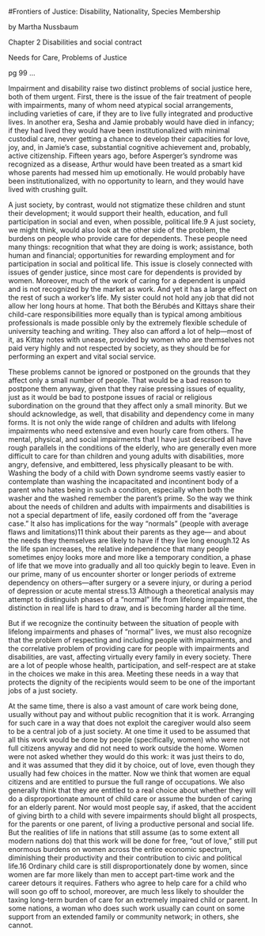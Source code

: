 

#Frontiers of Justice: Disability, Nationality, Species Membership

by Martha Nussbaum


Chapter 2 
Disabilities and social contract

Needs for Care, Problems of Justice


pg 99
...

Impairment and disability raise two distinct problems of social justice here, both of them urgent. First, there is the issue of the fair treatment of people with impairments, many of whom need atypical social arrangements, including varieties of care, if they are to live fully integrated and productive lives. In another era, Sesha and Jamie probably would have died in infancy; if they had lived they would have been institutionalized with minimal custodial care, never getting a chance to develop their capacities for love, joy, and, in Jamie’s case, substantial cognitive achievement and, probably, active citizenship. Fifteen years ago, before Asperger’s syndrome was recognized as a disease, Arthur would have been treated as a smart kid whose parents had messed him up emotionally. He would probably have been institutionalized, with no opportunity to learn, and they would have lived with crushing guilt. 

A just society, by contrast, would not stigmatize these children and stunt their development; it would support their health, education, and full participation in social and even, when possible, political life.9 A just society, we might think, would also look at the other side of the problem, the burdens on people who provide care for dependents. These people need many things: recognition that what they are doing is work; assistance, both human and financial; opportunities for rewarding employment and for participation in social and political life. This issue is closely connected with issues of gender justice, since most care for dependents is provided by women. Moreover, much of the work of caring for a dependent is unpaid and is not recognized by the market as work. And yet it has a large effect on the rest of such a worker’s life. My sister could not hold any job that did not allow her long hours at home. That both the Bérubés and Kittays share their child-care responsibilities more equally than is typical among ambitious professionals is made possible only by the extremely flexible schedule of university teaching and writing. They also can afford a lot of help—most of it, as Kittay notes with unease, provided by women who are themselves not paid very highly and not respected by society, as they should be for performing an expert and vital social service. 

These problems cannot be ignored or postponed on the grounds that they affect only a small number of people. That would be a bad reason to postpone them anyway, given that they raise pressing issues of equality, just as it would be bad to postpone issues of racial or religious subordination on the ground that they affect only a small minority. But we should acknowledge, as well, that disability and dependency come in many forms. It is not only the wide range of children and adults with lifelong impairments who need extensive and even hourly care from others. The mental, physical, and social impairments that I have just described all have rough parallels in the conditions of the elderly, who are generally even more difficult to care for than children and young adults with disabilities, more angry, defensive, and embittered, less physically pleasant to be with. Washing the body of a child with Down syndrome seems vastly easier to contemplate than washing the incapacitated and incontinent body of a parent who hates being in such a condition, especially when both the washer and the washed remember the parent’s prime. So the way we think about the needs of children and adults with impairments and disabilities is not a special department of life, easily cordoned off from the “average case.” It also has implications for the way “normals” (people with average flaws and limitations)11 think about their parents as they age— and about the needs they themselves are likely to have if they live long enough.12 As the life span increases, the relative independence that many people sometimes enjoy looks more and more like a temporary condition, a phase of life that we move into gradually and all too quickly begin to leave. Even in our prime, many of us encounter shorter or longer periods of extreme dependency on others—after surgery or a severe injury, or during a period of depression or acute mental stress.13 Although a theoretical analysis may attempt to distinguish phases of a “normal” life from lifelong impairment, the distinction in real life is hard to draw, and is becoming harder all the time. 

But if we recognize the continuity between the situation of people with lifelong impairments and phases of “normal” lives, we must also recognize that the problem of respecting and including people with impairments, and the correlative problem of providing care for people with impairments and disabilities, are vast, affecting virtually every family in every society. There are a lot of people whose health, participation, and self-respect are at stake in the choices we make in this area. Meeting these needs in a way that protects the dignity of the recipients would seem to be one of the important jobs of a just society. 

At the same time, there is also a vast amount of care work being done, usually without pay and without public recognition that it is work. Arranging for such care in a way that does not exploit the caregiver would also seem to be a central job of a just society. At one time it used to be assumed that all this work would be done by people (specifically, women) who were not full citizens anyway and did not need to work outside the home. Women were not asked whether they would do this work: it was just theirs to do, and it was assumed that they did it by choice, out of love, even though they usually had few choices in the matter. Now we think that women are equal citizens and are entitled to pursue the full range of occupations. We also generally think that they are entitled to a real choice about whether they will do a disproportionate amount of child care or assume the burden of caring for an elderly parent. Nor would most people say, if asked, that the accident of giving birth to a child with severe impairments should blight all prospects, for the parents or one parent, of living a productive personal and social life. But the realities of life in nations that still assume (as to some extent all modern nations do) that this work will be done for free, “out of love,” still put enormous burdens on women across the entire economic spectrum, diminishing their productivity and their contribution to civic and political life.16 Ordinary child care is still disproportionately done by women, since women are far more likely than men to accept part-time work and the career detours it requires. Fathers who agree to help care for a child who will soon go off to school, moreover, are much less likely to shoulder the taxing long-term burden of care for an extremely impaired child or parent. In some nations, a woman who does such work usually can count on some support from an extended family or community network; in others, she cannot.
